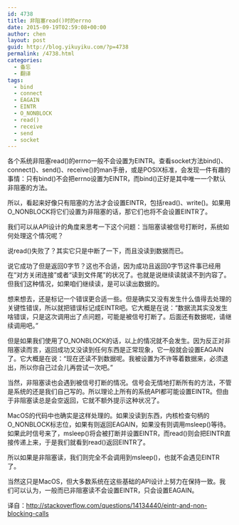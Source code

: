 ```yaml
---
id: 4738
title: 非阻塞read()时的errno
date: 2015-09-19T02:59:08+00:00
author: chen
layout: post
guid: http://blog.yikuyiku.com/?p=4738
permalink: /4738.html
categories:
  - 备忘
  - 翻译
tags:
  - bind
  - connect
  - EAGAIN
  - EINTR
  - O_NONBLOCK
  - read()
  - receive
  - send
  - socket
---
```

各个系统非阻塞read()的errno一般不会设置为EINTR。查看socket方法bind()、connect()、send()、receive()的man手册，或是POSIX标准，会发现一件有趣的事情：只有bind()不会把errno设置为EINTR，而bind()正好是其中唯一一个默认非阻塞的方法。

所以，看起来好像只有阻塞的方法才会设置EINTR，包括read()、write()。如果用O_NONBLOCK将它们设置为非阻塞的话，那它们也将不会设置EINTR了。

我们可以从API设计的角度来思考一下这个问题：当阻塞读被信号打断时，系统如何处理这个情况呢？

说read()失败了？其实它只是中断了一下，而且没读到数据而已。

说它成功了但是返回0字节？这也不合适，因为成功且返回0字节这件事已经用在“对方关闭连接”或者“读到文件尾”的状况了。也就是说继续读就读不到内容了。但我们这种情况，如果咱们继续读，是可以读出数据的。

想来想去，还是标记一个错误更合适一些。但是确实又没有发生什么值得去处理的关键性错误，所以就把错误标记成EINTR吧。它大概是在说：“数据流其实没发生啥错误，只是这次调用出了点问题，可能是被信号打断了。后面还有数据呢，请继续调用吧。”

但是如果我们使用了O_NONBLOCK的话，以上的情况就不会发生。因为反正对非阻塞读而言，返回成功又没读到任何东西是正常现象，它一般就会设置EAGAIN了。它大概是在说：“现在还读不到数据呢。我被设置为不许等着数据来，必须退出，所以你自己过会儿再尝试一次吧。”

当然，非阻塞读也会遇到被信号打断的情况。信号会无情地打断所有的方法，不管是系统的还是我们自己写的。所以理论上所有的系统API都可能设置EINTR。但由于非阻塞读总是会空返回，它就不额外提示这种状况了。

MacOS的代码中也确实是这样处理的。如果没读到东西，内核检查句柄的O_NONBLOCK标志位，如果有则返回EAGAIN，如果没有则调用msleep()等待。如果此时信号来了，msleep()将会被打断并设置EINTR，而read()则会把EINTR直接传递上来，于是我们就看到read()返回EINTR了。

所以如果是非阻塞读，我们则完全不会调用到msleep()，也就不会遇见EINTR了。

当然这只是MacOS，但大多数系统在这些基础的API设计上努力在保持一致。我们可以认为，一般而已非阻塞读不会设置EINTR，只会设置EAGAIN。

译自：http://stackoverflow.com/questions/14134440/eintr-and-non-blocking-calls
